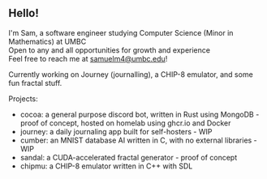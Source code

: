 ## Hello!
I'm Sam, a software engineer studying Computer Science (Minor in Mathematics) at UMBC  
Open to any and all opportunities for growth and experience  
Feel free to reach me at samuelm4@umbc.edu!
  
Currently working on Journey (journalling), a CHIP-8 emulator, and some fun fractal stuff.

Projects:
  * cocoa: a general purpose discord bot, written in Rust using MongoDB - proof of concept, hosted on homelab using ghcr.io and Docker
  * journey: a daily journaling app built for self-hosters - WIP
  * cumber: an MNIST database AI written in C, with no external libraries - WIP
  * sandal: a CUDA-accelerated fractal generator - proof of concept
  * chipmu: a CHIP-8 emulator written in C++ with SDL

<!--
**sam-mccarthy/sam-mccarthy** is a ✨ _special_ ✨ repository because its `README.md` (this file) appears on your GitHub profile.

Here are some ideas to get you started:

- 🔭 I’m currently working on ...
- 🌱 I’m currently learning ...
- 👯 I’m looking to collaborate on ...
- 🤔 I’m looking for help with ...
- 💬 Ask me about ...
- 📫 How to reach me: ...
- 😄 Pronouns: ...
- ⚡ Fun fact: ...
-->
